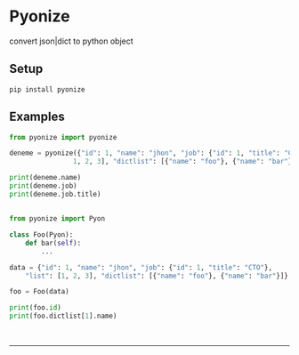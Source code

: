 # Pyonize

convert json|dict to python object

## Setup

```
pip install pyonize
```

## Examples
```py
from pyonize import pyonize

deneme = pyonize({"id": 1, "name": "jhon", "job": {"id": 1, "title": "CTO"}, "list": [
                1, 2, 3], "dictlist": [{"name": "foo"}, {"name": "bar"}]})

print(deneme.name)
print(deneme.job)
print(deneme.job.title)
```

##

```py
from pyonize import Pyon

class Foo(Pyon):
    def bar(self):
        ...

data = {"id": 1, "name": "jhon", "job": {"id": 1, "title": "CTO"},
    "list": [1, 2, 3], "dictlist": [{"name": "foo"}, {"name": "bar"}]}

foo = Foo(data)

print(foo.id)
print(foo.dictlist[1].name)

```

<br>
<hr>

